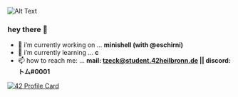 ![Alt Text](https://i.pinimg.com/originals/d2/d4/04/d2d4040732b28543deaaec67098acdc0.gif)

### hey there 👋

- 🔭 i’m currently working on ... **minishell (with @eschirni)**
- 🌱 i’m currently learning ... **c**
- 📫 how to reach me: ... **mail: tzeck@student.42heilbronn.de || discord: トム#0001**

[![42 Profile Card](https://1337-readme.vercel.app/api/profile?cursus=42cursus&dark=true&email=hide&leet_logo=hide&login=tzeck)](https://profile.intra.42.fr/users/tzeck)
